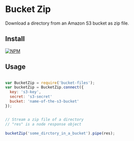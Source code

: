 # Bucket Zip

Download a directory from an Amazon S3 bucket as zip file.

## Install

[![NPM](https://nodei.co/npm/bucket-zip.png)](https://nodei.co/npm/bucket-zip/)

## Usage

```javascript

var BucketZip = require('bucket-files');
var bucketZip = BucketZip.connect({
  key: 's3-key',
  secret: 's3-secret'
  bucket: 'name-of-the-s3-bucket'
});


// Stream a zip file of a directory
// "res" is a node response object

bucketZip('some_dirctory_in_a_bucket').pipe(res);

```
